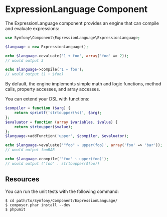 ExpressionLanguage Component
============================

The ExpressionLanguage component provides an engine that can compile and
evaluate expressions:
```php
use Symfony\Component\ExpressionLanguage\ExpressionLanguage;

$language = new ExpressionLanguage();

echo $language->evaluate('1 + foo', array('foo' => 2));
// would output 3

echo $language->compile('1 + foo');
// would output (1 + $foo)
```

By default, the engine implements simple math and logic functions, method
calls, property accesses, and array accesses.

You can extend your DSL with functions:
```php
$compiler = function ($arg) {
    return sprintf('strtoupper(%s)', $arg);
};
$evaluator = function (array $variables, $value) {
    return strtoupper($value);
};
$language->addFunction('upper', $compiler, $evaluator);

echo $language->evaluate('"foo" ~ upper(foo)', array('foo' => 'bar'));
// would output fooBAR

echo $language->compile('"foo" ~ upper(foo)');
// would output ("foo" . strtoupper($foo))
```

Resources
---------

You can run the unit tests with the following command:

    $ cd path/to/Symfony/Component/ExpressionLanguage/
    $ composer.phar install --dev
    $ phpunit
